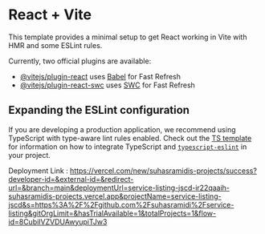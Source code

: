 # React + Vite

This template provides a minimal setup to get React working in Vite with HMR and some ESLint rules.

Currently, two official plugins are available:

- [@vitejs/plugin-react](https://github.com/vitejs/vite-plugin-react/blob/main/packages/plugin-react) uses [Babel](https://babeljs.io/) for Fast Refresh
- [@vitejs/plugin-react-swc](https://github.com/vitejs/vite-plugin-react/blob/main/packages/plugin-react-swc) uses [SWC](https://swc.rs/) for Fast Refresh

## Expanding the ESLint configuration

If you are developing a production application, we recommend using TypeScript with type-aware lint rules enabled. Check out the [TS template](https://github.com/vitejs/vite/tree/main/packages/create-vite/template-react-ts) for information on how to integrate TypeScript and [`typescript-eslint`](https://typescript-eslint.io) in your project.


Deployment Link : https://vercel.com/new/suhasramidis-projects/success?developer-id=&external-id=&redirect-url=&branch=main&deploymentUrl=service-listing-jscd-ir22qaaih-suhasramidis-projects.vercel.app&projectName=service-listing-jscd&s=https%3A%2F%2Fgithub.com%2Fsuhasramidi%2Fservice-listing&gitOrgLimit=&hasTrialAvailable=1&totalProjects=1&flow-id=8CubiIVZVDUAwyupiTJw3